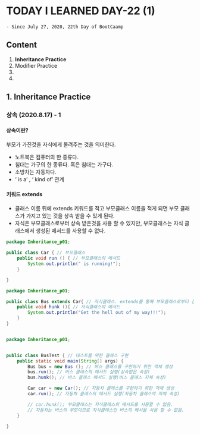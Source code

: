 # TODAY I LEARNED DAY-22 (1)
  `- Since July 27, 2020, 22th Day of BootCaamp`
  
## Content
  1. **Inheritance Practice**  
  2. Modifier Practice
  3. 
  4. 
  
## 1. Inheritance Practice
### 상속 (2020.8.17) - 1

#### 상속이란?  
부모가 가진것을 자식에게 물려주는 것을 의미한다.
- 노트북은 컴퓨터의 한 종류다.
- 침대는 가구의 한 종류다. 혹은 침대는 가구다.
- 소방차는 자동차다.
-  ‘ is a’ , ‘ kind of’ 관계

#### 키워드 extends
- 클래스 이름 뒤에 extends 키워드를 적고 부모클래스 이름을 적게 되면 부모 클래스가 가지고 있는 것을 상속 받을 수 있게 된다.
- 자식은 부모클래스로부터 상속 받은것을 사용 할 수 있지만, 부모클래스는 자식 클래스에서 생성된 메서드를 사용할 수 없다.  

```java
package Inheritance_p01;

public class Car { // 부모클래스
    public void run () { // 부모클래스의 메서드
        System.out.println(" is running!");
    }

}

package Inheritance_p01;

public class Bus extends Car{ // 자식클래스. extends를 통해 부모클래스로부터 상속받음
    public void hunk (){ // 자식클래스의 메서드
        System.out.println("Get the hell out of my way!!!");
    }
}


package Inheritance_p01;


public class BusTest { // 테스트를 위한 클래스 구현
    public static void main(String[] args) {
        Bus bus = new Bus (); // 버스 클래스를 구현하기 위한 객체 생성 
        bus.run(); // 버스 클래스의 메서드 실행(상속받은 속성)
        bus.hunk(); // 버스 클래스 메서드 실행(버스 클래스 자체 속성)

        Car car = new Car(); // 자동차 클래스를 구현하기 위한 객체 생성 
        car.run(); // 자동차 클래스의 메서드 실행(자동차 클래스의 자체 속성)

        // car.hunk(); 부모클래스는 자식클래스의 메서드를 사용할 수 없음. 
        // 자동차는 버스의 부모이므로 자식클래스인 버스의 메서을 사용 할 수 없음.
    }

}

``` 